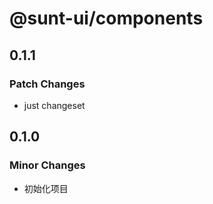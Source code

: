 # @sunt-ui/components

## 0.1.1

### Patch Changes

- just changeset

## 0.1.0

### Minor Changes

- 初始化项目
